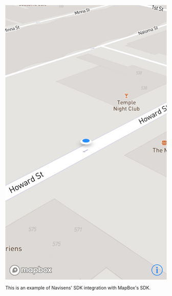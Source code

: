 
![Scheme](navisens_mapbox.jpg)

This is an example of Navisens' SDK integration with MapBox's SDK.
